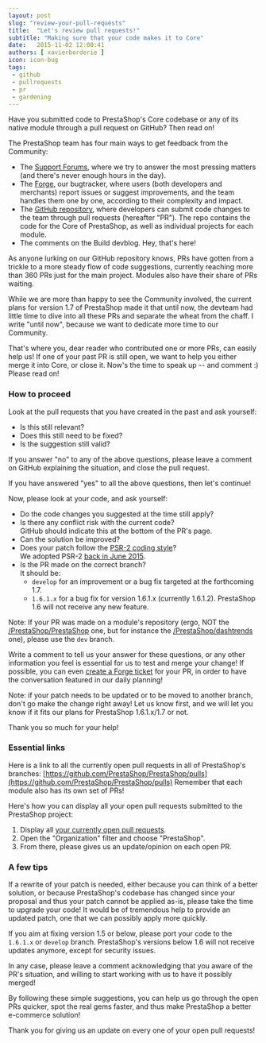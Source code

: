 ```yaml
---
layout: post
slug: "review-your-pull-requests"
title:  "Let's review pull requests!"
subtitle: "Making sure that your code makes it to Core"
date:   2015-11-02 12:00:41
authors: [ xavierborderie ]
icon: icon-bug
tags:
 - github
 - pullrequests
 - pr
 - gardening
---
```


Have you submitted code to PrestaShop's Core codebase or any of its native module through a pull request on GitHub? Then read on!

The PrestaShop team has four main ways to get feedback from the Community:

* The [Support Forums](http://www.prestashop.com/forums/), where we try to answer the most pressing matters (and there's never enough hours in the day).
* The [Forge](http://forge.prestashop.com/), our bugtracker, where users (both developers and merchants) report issues or suggest improvements, and the team handles them one by one, according to their complexity and impact.
* The [GitHub repository](https://github.com/PrestaShop/), where developers can submit code changes to the team through pull requests (hereafter "PR"). The repo contains the code for the Core of PrestaShop, as well as individual projects for each module.
* The comments on the Build devblog. Hey, that's here!

As anyone lurking on our GitHub repository knows, PRs have gotten from a trickle to a more steady flow of code suggestions, currently reaching more than 360 PRs just for the main project. Modules also have their share of PRs waiting.

While we are more than happy to see the Community involved, the current plans for version 1.7 of PrestaShop made it that until now, the devteam had little time to dive into all these PRs and separate the wheat from the chaff. I write "until now", because we want to dedicate more time to our Community. 

That's where you, dear reader who contributed one or more PRs, can easily help us! If one of your past PR is still open, we want to help you either merge it into Core, or close it. Now's the time to speak up -- and comment :) Please read on!


### How to proceed

Look at the pull requests that you have created in the past and ask yourself:

* Is this still relevant?
* Does this still need to be fixed?
* Is the suggestion still valid?

If you answer "no" to any of the above questions, please leave a comment on GitHub explaining the situation, and close the pull request.

If you have answered "yes" to all the above questions, then let's continue!

Now, please look at your code, and ask yourself:

* Do the code changes you suggested at the time still apply?
* Is there any conflict risk with the current code?<br/>GitHub should indicate this at the bottom of the PR's page.
* Can the solution be improved?
* Does your patch follow the [PSR-2 coding style](https://github.com/php-fig/fig-standards/blob/master/accepted/PSR-2-coding-style-guide.md)?<br/>We adopted PSR-2 [back in June 2015](http://build.prestashop.com/news/prestashop-moves-to-psr-2/).
* Is the PR made on the correct branch?<br/>It should be:
  * `develop` for an improvement or a bug fix targeted at the forthcoming 1.7.
  * `1.6.1.x` for a bug fix for version 1.6.1.x (currently 1.6.1.2). PrestaShop 1.6 will not receive any new feature.


Note: If your PR was made on a module's repository (ergo, NOT the [/PrestaShop/PrestaShop](https://github.com/PrestaShop/PrestaShop) one, but for instance the [/PrestaShop/dashtrends](https://github.com/PrestaShop/dashtrends) one), please use the `dev` branch.

Write a comment to tell us your answer for these questions, or any other information you feel is essential for us to test and merge your change! If possible, you can even [create a Forge ticket](http://forge.prestashop.com/) for your PR, in order to have the conversation featured in our daily planning!

Note: if your patch needs to be updated or to be moved to another branch, don't go make the change right away! Let us know first, and we will let you know if it fits our plans for PrestaShop 1.6.1.x/1.7 or not. 

Thank you so much for your help!

### Essential links

Here is a link to all the currently open pull requests in all of PrestaShop's branches: [https://github.com/PrestaShop/PrestaShop/pulls](https://github.com/PrestaShop/PrestaShop/pulls)
Remember that each module also has its own set of PRs!

Here's how you can display all your open pull requests submitted to the PrestaShop project:

1. Display all [your currently open pull requests](https://github.com/pulls).
2. Open the "Organization" filter and choose "PrestaShop".
3. From there, please gives us an update/opinion on each open PR.

### A few tips

If a rewrite of your patch is needed, either because you can think of a better solution, or because PrestaShop's codebase has changed since your proposal and thus your patch cannot be applied as-is, please take the time to upgrade your code! It would be of tremendous help to provide an updated patch, one that we can possibly apply more quickly.

If you aim at fixing version 1.5 or below, please port your code to the `1.6.1.x` or `develop` branch. PrestaShop's versions below 1.6 will not receive updates anymore, except for security issues.

In any case, please leave a comment acknowledging that you aware of the PR's situation, and willing to start working with us to have it possibly merged!

By following these simple suggestions, you can help us go through the open PRs quicker, spot the real gems faster, and thus make PrestaShop a better e-commerce solution!

Thank you for giving us an update on every one of your open pull requests!
